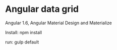 # Angular data grid 

Angular 1.6, Angular Material Design and Materialize

Install:
npm install

run:
gulp default
